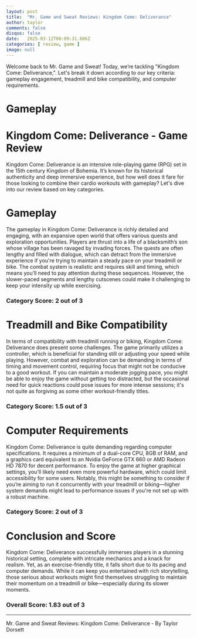 ```yaml
---
layout: post
title:  "Mr. Game and Sweat Reviews: Kingdom Come: Deliverance"
author: taylor
comments: false
disqus: false
date:   2025-03-12T00:09:31.606Z
categories: [ review, game ]
image: null
---
```


Welcome back to Mr. Game and Sweat! Today, we’re tackling "Kingdom Come: Deliverance,". Let's break it down according to our key criteria: gameplay engagement, treadmill and bike compatibility, and computer requirements.

# Gameplay

# Kingdom Come: Deliverance - Game Review

Kingdom Come: Deliverance is an intensive role-playing game (RPG) set in the 15th century Kingdom of Bohemia. It’s known for its historical authenticity and deep immersive experience, but how well does it fare for those looking to combine their cardio workouts with gameplay? Let's dive into our review based on key categories.

# Gameplay

The gameplay in Kingdom Come: Deliverance is richly detailed and engaging, with an expansive open world that offers various quests and exploration opportunities. Players are thrust into a life of a blacksmith’s son whose village has been ravaged by invading forces. The quests are often lengthy and filled with dialogue, which can detract from the immersive experience if you're trying to maintain a steady pace on your treadmill or bike. The combat system is realistic and requires skill and timing, which means you’ll need to pay attention during these sequences. However, the slower-paced segments and lengthy cutscenes could make it challenging to keep your intensity up while exercising. 

### Category Score: 2 out of 3

# Treadmill and Bike Compatibility

In terms of compatibility with treadmill running or biking, Kingdom Come: Deliverance does present some challenges. The game primarily utilizes a controller, which is beneficial for standing still or adjusting your speed while playing. However, combat and exploration can be demanding in terms of timing and movement control, requiring focus that might not be conducive to a good workout. If you can maintain a moderate jogging pace, you might be able to enjoy the game without getting too distracted, but the occasional need for quick reactions could pose issues for more intense sessions; it's not quite as forgiving as some other workout-friendly titles.

### Category Score: 1.5 out of 3

# Computer Requirements

Kingdom Come: Deliverance is quite demanding regarding computer specifications. It requires a minimum of a dual-core CPU, 8GB of RAM, and a graphics card equivalent to an Nvidia GeForce GTX 660 or AMD Radeon HD 7870 for decent performance. To enjoy the game at higher graphical settings, you’ll likely need even more powerful hardware, which could limit accessibility for some users. Notably, this might be something to consider if you’re aiming to run it concurrently with your treadmill or biking—higher system demands might lead to performance issues if you're not set up with a robust machine.

### Category Score: 2 out of 3

# Conclusion and Score

Kingdom Come: Deliverance successfully immerses players in a stunning historical setting, complete with intricate mechanics and a knack for realism. Yet, as an exercise-friendly title, it falls short due to its pacing and computer demands. While it can keep you entertained with rich storytelling, those serious about workouts might find themselves struggling to maintain their momentum on a treadmill or bike—especially during its slower moments. 

### Overall Score: 1.83 out of 3

---

Mr. Game and Sweat Reviews: Kingdom Come: Deliverance - By Taylor Dorsett
